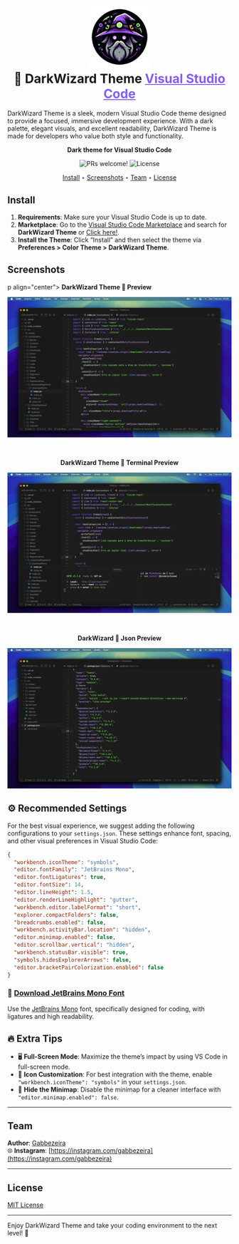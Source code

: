<h1 align="center">
  <br>
  <img src="https://github.com/gabbezeira/Dark-Wizard-Theme/blob/main/assets/icon.png" alt="Miraculous Logo" width="140">
  <br>
    🌌 DarkWizard Theme <a href="https://code.visualstudio.com/" style="color: #845ef6 !important">Visual Studio Code</a>
  <br>
</h1>

DarkWizard Theme is a sleek, modern Visual Studio Code theme designed to provide a focused, immersive development experience. With a dark palette, elegant visuals, and excellent readability, DarkWizard Theme is made for developers who value both style and functionality.

<p align="center">
  <strong>Dark theme for Visual Studio Code</strong>
</p>

<p align="center">
  <img src="https://img.shields.io/badge/PRs-welcome-%235FCC6F.svg" alt="PRs welcome!" />

  <img alt="License" src="https://img.shields.io/badge/license-MIT-%235FCC6F">
</p>

<p align="center" style="color: #845ef6">
  <a href="#install">Install</a> •
  <a href="#screenshots">Screenshots</a> •
  <a href="#team">Team</a> •
  <a href="#license">License</a>
</p>

## Install

1. **Requirements**: Make sure your Visual Studio Code is up to date.
2. **Marketplace**: Go to the [Visual Studio Code Marketplace](https://marketplace.visualstudio.com/items?itemName=Gabbezeira.darkwizard) and search for **DarkWizard Theme** or [Click here!](https://marketplace.visualstudio.com/items?itemName=Gabbezeira.darkwizard).
3. **Install the Theme**: Click “Install” and then select the theme via **Preferences > Color Theme > DarkWizard Theme**.

## Screenshots

p align="center">
  <strong>DarkWizard Theme 🌌 Preview</strong>
</p>

<p align="center">
  <img alt="Miraculous Theme screnshoot for Visual Studio Code" src="https://github.com/gabbezeira/Dark-Wizard-Theme/blob/main/assets/preview.png">
</p>

<br>

<p align="center">
  <strong>DarkWizard Theme 🌌 Terminal Preview</strong>
</p>

<p align="center">
  <img alt="Miraculous Terminal screnshoot for Visual Studio Code" src="https://github.com/gabbezeira/Dark-Wizard-Theme/blob/main/assets/terminal-preview.png">
</p>

<br>

<p align="center">
  <strong>DarkWizard 🌌 Json Preview</strong>
</p>

<p align="center">
  <img alt="Miraculous Json screnshoot for Visual Studio Code" src="https://github.com/gabbezeira/Dark-Wizard-Theme/blob/main/assets/json-preview.png">
</p>

## ⚙️ Recommended Settings

For the best visual experience, we suggest adding the following configurations to your `settings.json`. These settings enhance font, spacing, and other visual preferences in Visual Studio Code:

```json
{
  "workbench.iconTheme": "symbols",
  "editor.fontFamily": "JetBrains Mono",
  "editor.fontLigatures": true,
  "editor.fontSize": 14,
  "editor.lineHeight": 1.5,
  "editor.renderLineHighlight": "gutter",
  "workbench.editor.labelFormat": "short",
  "explorer.compactFolders": false,
  "breadcrumbs.enabled": false,
  "workbench.activityBar.location": "hidden",
  "editor.minimap.enabled": false,
  "editor.scrollbar.vertical": "hidden",
  "workbench.statusBar.visible": true,
  "symbols.hidesExplorerArrows": false,
  "editor.bracketPairColorization.enabled": false
}
```

### 🔗 [Download JetBrains Mono Font](https://www.jetbrains.com/pt-br/lp/mono/)

Use the [JetBrains Mono](https://www.jetbrains.com/pt-br/lp/mono/) font, specifically designed for coding, with ligatures and high readability.

## 🔥 Extra Tips

- 🖥️ **Full-Screen Mode**: Maximize the theme’s impact by using VS Code in full-screen mode.
- 🧩 **Icon Customization**: For best integration with the theme, enable `"workbench.iconTheme": "symbols"` in your `settings.json`.
- 🚫 **Hide the Minimap**: Disable the minimap for a cleaner interface with `"editor.minimap.enabled": false`.

---

## Team

**Author**: [Gabbezeira](https://instagram.com/gabbezeira)  
🌐 **Instagram**: [https://instagram.com/gabbezeira](https://instagram.com/gabbezeira)

---

## License

[MIT License](./LICENSE.txt)

---

Enjoy DarkWizard Theme and take your coding environment to the next level! 🚀
